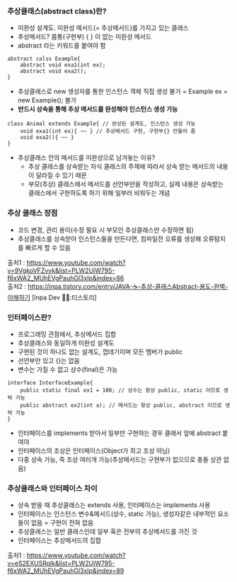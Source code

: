 ### 추상클래스(abstract class)란?
- 미완성 설계도. 미완성 메서드(= 추상메서드)를 가지고 있는 클래스
- 추상메서드? 몸통(구현부) { } 이 없는 미완성 메서드
- abstract 라는 키워드를 붙여야 함   
```
abstract calss Example{
    abstract void exa1(int ex);
    abstract void exa2();
}
```
- 추상클래스로 new 생성자를 통한 인스턴스 객체 직접 생성 불가 = Example ex = new Example(); 불가
- **반드시 상속을 통해 추상 메서드를 완성해야 인스턴스 생성 가능**
```
class Animal extends Example{ // 완성된 설계도, 인스턴스 생성 가능
    void exa1(int ex){ ~~ } // 추상메서드 구현, 구현부{} 만들어 줌
    void exa2(){ ~~ }
}
```
- 추상클래스 안의 메서드를 미완성으로 남겨놓는 이유?
    - 추상 클래스를 상속받는 자식 클래스의 주제에 따라서 상속 받는 메서드의 내용이 달라질 수 있기 때문
    - 부모(추상) 클래스에서 메서드를 선언부만을 작성하고, 실제 내용은 상속받는 클래스에서 구현하도록 하기 위해 일부러 비워두는 개념

### 추상 클래스 장점
- 코드 변경, 관리 용이(수정 필요 시 부모인 추상클래스만 수정하면 됨)
- 추상클래스를 상속받아 인스턴스들을 만든다면, 컴파일전 오류를 생성해 오류탐지를 빠르게 할 수 있음

출처1 : https://www.youtube.com/watch?v=9VgkoVFZvyk&list=PLW2UjW795-f6xWA2_MUhEVgPauhGl3xIp&index=86   
출처2 : https://inpa.tistory.com/entry/JAVA-☕-추상-클래스Abstract-용도-완벽-이해하기 [Inpa Dev 👨‍💻:티스토리]

### 인터페이스란?
- 프로그래밍 관점에서, 추상메서드 집합
- 추상클래스와 동일하게 미완성 설계도
- 구현된 것이 하나도 없는 설계도, 껍데기이며 모든 멤버가 public
- 선언부만 있고 {}는 없음
- 변수는 가질 수 없고 상수(final)은 가능
```
interface InterfaceExample{ 
    public static final ex1 = 100; // 상수는 항상 public, static 이므로 생략 가능
    public abstract ex2(int a); // 메서드는 항상 public, abstract 이므로 생략 가능
}
```
- 인터페이스를 implements 받아서 일부만 구현하는 경우 클래서 앞에 abstract 붙여야
- 인터페이스의 조상은 인터페이스(Object가 최고 조상 아님)
- 다중 상속 가능, 즉 조상 여러개 가능(추상메서드는 구현부가 없으므로 충돌 상관 없음)

### 추상클래스와 인터페이스 차이
- 상속 받을 때 추상클래스는 extends 사용, 인터페이스는 implements 사용
- 인터페이스는 인스턴스 변수&메서드(상수, static 가능), 생성자같은 내부적인 요소들이 없음 = 구현이 전혀 없음
- 추상클래스는 일반 클래스인데 일부 혹은 전부의 추상메서드를 가진 것
- 인터페이스는 추상메서드의 집합

출처1 : https://www.youtube.com/watch?v=eS2EXUSRolk&list=PLW2UjW795-f6xWA2_MUhEVgPauhGl3xIp&index=89
